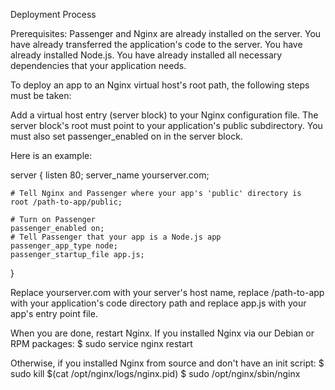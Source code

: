 Deployment Process

Prerequisites:
Passenger and Nginx are already installed on the server.
You have already transferred the application's code to the server.
You have already installed Node.js.
You have already installed all necessary dependencies that your application needs.

To deploy an app to an Nginx virtual host's root path, the following steps must be taken:

Add a virtual host entry (server block) to your Nginx configuration file.
The server block's root must point to your application's public subdirectory.
You must also set passenger_enabled on in the server block.

Here is an example:

server {
    listen 80;
    server_name yourserver.com;

    # Tell Nginx and Passenger where your app's 'public' directory is
    root /path-to-app/public;

    # Turn on Passenger
    passenger_enabled on;
    # Tell Passenger that your app is a Node.js app
    passenger_app_type node;
    passenger_startup_file app.js;
}

Replace yourserver.com with your server's host name, replace /path-to-app with your application's code directory path and replace app.js with your app's entry point file.

When you are done, restart Nginx. If you installed Nginx via our Debian or RPM packages:
$ sudo service nginx restart

Otherwise, if you installed Nginx from source and don't have an init script:
$ sudo kill $(cat /opt/nginx/logs/nginx.pid)
$ sudo /opt/nginx/sbin/nginx
